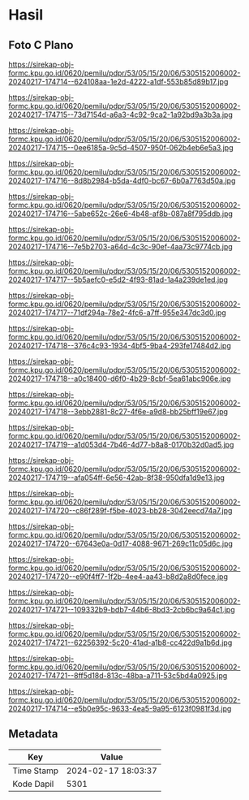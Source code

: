 # Hasil

## Foto C Plano

https://sirekap-obj-formc.kpu.go.id/0620/pemilu/pdpr/53/05/15/20/06/5305152006002-20240217-174714--624108aa-1e2d-4222-a1df-553b85d89b17.jpg

https://sirekap-obj-formc.kpu.go.id/0620/pemilu/pdpr/53/05/15/20/06/5305152006002-20240217-174715--73d7154d-a6a3-4c92-9ca2-1a92bd9a3b3a.jpg

https://sirekap-obj-formc.kpu.go.id/0620/pemilu/pdpr/53/05/15/20/06/5305152006002-20240217-174715--0ee6185a-9c5d-4507-950f-062b4eb6e5a3.jpg

https://sirekap-obj-formc.kpu.go.id/0620/pemilu/pdpr/53/05/15/20/06/5305152006002-20240217-174716--8d8b2984-b5da-4df0-bc67-6b0a7763d50a.jpg

https://sirekap-obj-formc.kpu.go.id/0620/pemilu/pdpr/53/05/15/20/06/5305152006002-20240217-174716--5abe652c-26e6-4b48-af8b-087a8f795ddb.jpg

https://sirekap-obj-formc.kpu.go.id/0620/pemilu/pdpr/53/05/15/20/06/5305152006002-20240217-174716--7e5b2703-a64d-4c3c-90ef-4aa73c9774cb.jpg

https://sirekap-obj-formc.kpu.go.id/0620/pemilu/pdpr/53/05/15/20/06/5305152006002-20240217-174717--5b5aefc0-e5d2-4f93-81ad-1a4a239de1ed.jpg

https://sirekap-obj-formc.kpu.go.id/0620/pemilu/pdpr/53/05/15/20/06/5305152006002-20240217-174717--71df294a-78e2-4fc6-a7ff-955e347dc3d0.jpg

https://sirekap-obj-formc.kpu.go.id/0620/pemilu/pdpr/53/05/15/20/06/5305152006002-20240217-174718--376c4c93-1934-4bf5-9ba4-293fe17484d2.jpg

https://sirekap-obj-formc.kpu.go.id/0620/pemilu/pdpr/53/05/15/20/06/5305152006002-20240217-174718--a0c18400-d6f0-4b29-8cbf-5ea61abc906e.jpg

https://sirekap-obj-formc.kpu.go.id/0620/pemilu/pdpr/53/05/15/20/06/5305152006002-20240217-174718--3ebb2881-8c27-4f6e-a9d8-bb25bff19e67.jpg

https://sirekap-obj-formc.kpu.go.id/0620/pemilu/pdpr/53/05/15/20/06/5305152006002-20240217-174719--a1d053d4-7b46-4d77-b8a8-0170b32d0ad5.jpg

https://sirekap-obj-formc.kpu.go.id/0620/pemilu/pdpr/53/05/15/20/06/5305152006002-20240217-174719--afa054ff-6e56-42ab-8f38-950dfa1d9e13.jpg

https://sirekap-obj-formc.kpu.go.id/0620/pemilu/pdpr/53/05/15/20/06/5305152006002-20240217-174720--c86f289f-f5be-4023-bb28-3042eecd74a7.jpg

https://sirekap-obj-formc.kpu.go.id/0620/pemilu/pdpr/53/05/15/20/06/5305152006002-20240217-174720--67643e0a-0d17-4088-9671-269c11c05d6c.jpg

https://sirekap-obj-formc.kpu.go.id/0620/pemilu/pdpr/53/05/15/20/06/5305152006002-20240217-174720--e90f4ff7-1f2b-4ee4-aa43-b8d2a8d0fece.jpg

https://sirekap-obj-formc.kpu.go.id/0620/pemilu/pdpr/53/05/15/20/06/5305152006002-20240217-174721--109332b9-bdb7-44b6-8bd3-2cb6bc9a64c1.jpg

https://sirekap-obj-formc.kpu.go.id/0620/pemilu/pdpr/53/05/15/20/06/5305152006002-20240217-174721--62256392-5c20-41ad-a1b8-cc422d9a1b6d.jpg

https://sirekap-obj-formc.kpu.go.id/0620/pemilu/pdpr/53/05/15/20/06/5305152006002-20240217-174721--8ff5d18d-813c-48ba-a711-53c5bd4a0925.jpg

https://sirekap-obj-formc.kpu.go.id/0620/pemilu/pdpr/53/05/15/20/06/5305152006002-20240217-174714--e5b0e95c-9633-4ea5-9a95-6123f0981f3d.jpg


## Metadata

| Key        | Value               |
| ---------- | ------------------- |
| Time Stamp | 2024-02-17 18:03:37 |
| Kode Dapil | 5301                |



